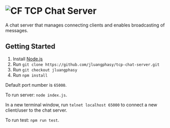 # ![CF](http://i.imgur.com/7v5ASc8.png) TCP Chat Server

A chat server that manages connecting clients and enables broadcasting of messages.

## Getting Started

1. Install [Node.js](https://nodejs.org/en/)
2. Run `git clone https://github.com/jluangphasy/tcp-chat-server.git`
3. Run `git checkout jluangphasy`
4. Run `npm install`

Default port number is `65000`.

To run server: `node index.js`.

In a new terminal window, run `telnet localhost 65000` to connect a new client/user to the chat server.

To run test: `npm run test`.
